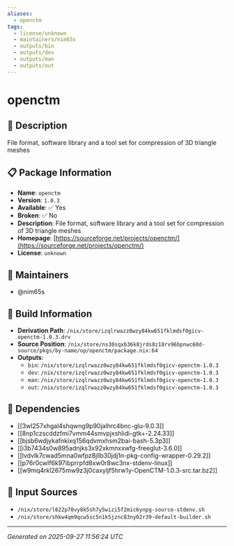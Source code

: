 ```yaml
---
aliases:
  - openctm
tags:
  - license/unknown
  - maintainers/nim65s
  - outputs/bin
  - outputs/dev
  - outputs/man
  - outputs/out
---
```


# openctm

## 📝 Description

File format, software library and a tool set for compression of 3D triangle meshes

## 📋 Package Information

- **Name**: `openctm`
- **Version**: `1.0.3`
- **Available**: ✅ Yes
- **Broken**: ✅ No
- **Description**: File format, software library and a tool set for compression of 3D triangle meshes
- **Homepage**: [https://sourceforge.net/projects/openctm/](https://sourceforge.net/projects/openctm/)
- **License**: `unknown`
## 👥 Maintainers

- @nim65s


## 🔧 Build Information

- **Derivation Path**: `/nix/store/izqlrwazz0wzy84kw651fklmdsf0gicv-openctm-1.0.3.drv`
- **Source Position**: `/nix/store/ns30sqxb36k8jrds8z18rv96bpnwc60d-source/pkgs/by-name/op/openctm/package.nix:64`
- **Outputs**:
  - `bin`:  `/nix/store/izqlrwazz0wzy84kw651fklmdsf0gicv-openctm-1.0.3`
  - `dev`:  `/nix/store/izqlrwazz0wzy84kw651fklmdsf0gicv-openctm-1.0.3`
  - `man`:  `/nix/store/izqlrwazz0wzy84kw651fklmdsf0gicv-openctm-1.0.3`
  - `out`:  `/nix/store/izqlrwazz0wzy84kw651fklmdsf0gicv-openctm-1.0.3`

## 🔗 Dependencies

- [[3wl257xhgal4shqwng9p90jalhrc4bnc-glu-9.0.3]]
- [[8np1czscddzfmi7vmm44smvpjxshlidi-gtk+-2.24.33]]
- [[bjsb6wdjykafnkixq156qdvmxhsm2bai-bash-5.3p3]]
- [[i3b7434s0w895adnjks3x92xkmnxxwfg-freeglut-3.6.0]]
- [[lvdvlk7cwad5mna0wfpz8jllb30jdj1n-pkg-config-wrapper-0.29.2]]
- [[p76r0cwlf6k97ibprrpfd8xw0r8wc3nx-stdenv-linux]]
- [[w9mq4rkl2675mw9z3j0caxyljf5hrw1y-OpenCTM-1.0.3-src.tar.bz2]]

## 📁 Input Sources

- `/nix/store/l622p70vy8k5sh7y5wizi5f2mic6ynpg-source-stdenv.sh`
- `/nix/store/shkw4qm9qcw5sc5n1k5jznc83ny02r39-default-builder.sh`

---
*Generated on 2025-09-27 11:56:24 UTC*
